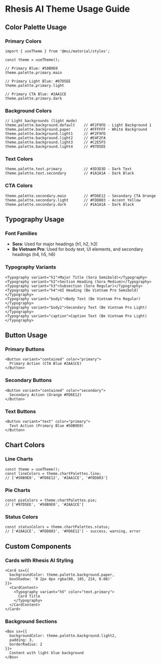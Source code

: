 # Rhesis AI Theme Usage Guide

## Color Palette Usage

### Primary Colors
```tsx
import { useTheme } from '@mui/material/styles';

const theme = useTheme();

// Primary Blue: #50B9E0
theme.palette.primary.main

// Primary Light Blue: #97D5EE  
theme.palette.primary.light

// Primary CTA Blue: #2AA1CE
theme.palette.primary.dark
```

### Background Colors
```tsx
// Light backgrounds (light mode)
theme.palette.background.default    // #F2F9FD - Light Background 1
theme.palette.background.paper      // #FFFFFF - White Background
theme.palette.background.light1     // #F2F9FD
theme.palette.background.light2     // #E4F2FA
theme.palette.background.light3     // #C2E5F5
theme.palette.background.light4     // #97D5EE
```

### Text Colors
```tsx
theme.palette.text.primary          // #3D3D3D - Dark Text
theme.palette.text.secondary        // #1A1A1A - Dark Black
```

### CTA Colors
```tsx
theme.palette.secondary.main        // #FD6E12 - Secondary CTA Orange
theme.palette.secondary.light       // #FDD803 - Accent Yellow
theme.palette.secondary.dark        // #1A1A1A - Dark Black
```

## Typography Usage

### Font Families
- **Sora**: Used for major headings (h1, h2, h3)
- **Be Vietnam Pro**: Used for body text, UI elements, and secondary headings (h4, h5, h6)

### Typography Variants
```tsx
<Typography variant="h1">Major Title (Sora Semibold)</Typography>
<Typography variant="h2">Section Heading (Sora Medium)</Typography>
<Typography variant="h3">Subsection (Sora Regular)</Typography>
<Typography variant="h4">UI Heading (Be Vietnam Pro Semibold)</Typography>
<Typography variant="body1">Body Text (Be Vietnam Pro Regular)</Typography>
<Typography variant="body2">Secondary Text (Be Vietnam Pro Light)</Typography>
<Typography variant="caption">Caption Text (Be Vietnam Pro Light)</Typography>
```

## Button Usage

### Primary Buttons
```tsx
<Button variant="contained" color="primary">
  Primary Action (CTA Blue #2AA1CE)
</Button>
```

### Secondary Buttons
```tsx
<Button variant="contained" color="secondary">
  Secondary Action (Orange #FD6E12)
</Button>
```

### Text Buttons
```tsx
<Button variant="text" color="primary">
  Text Action (Primary Blue #50B9E0)
</Button>
```

## Chart Colors

### Line Charts
```tsx
const theme = useTheme();
const lineColors = theme.chartPalettes.line; 
// ['#50B9E0', '#FD6E12', '#2AA1CE', '#FDD803']
```

### Pie Charts
```tsx
const pieColors = theme.chartPalettes.pie;
// ['#97D5EE', '#50B9E0', '#2AA1CE']
```

### Status Colors
```tsx
const statusColors = theme.chartPalettes.status;
// ['#2AA1CE', '#FDD803', '#FD6E12'] - success, warning, error
```

## Custom Components

### Cards with Rhesis AI Styling
```tsx
<Card sx={{ 
  backgroundColor: theme.palette.background.paper,
  boxShadow: '0 2px 8px rgba(80, 185, 224, 0.08)'
}}>
  <CardContent>
    <Typography variant="h5" color="text.primary">
      Card Title
    </Typography>
  </CardContent>
</Card>
```

### Background Sections
```tsx
<Box sx={{ 
  backgroundColor: theme.palette.background.light2,
  padding: 3,
  borderRadius: 2
}}>
  Content with light blue background
</Box>
```
